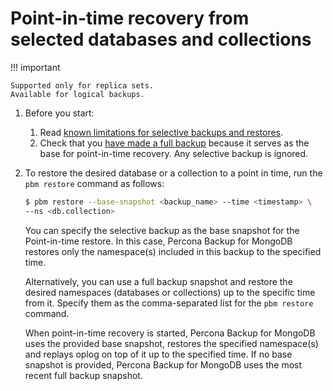 # Point-in-time recovery from selected databases and collections

!!! important

    Supported only for replica sets.
    Available for logical backups.

1. Before you start:

    1. Read [known limitations for selective backups and restores](../features/selective-backup.md#known-limitations-of-selective-backups-and-restores).
    2. Check that you [have made a full backup](start-backup.md#make-a-backup) because it serves as the base for point-in-time recovery. Any selective backup is ignored.

2. To restore the desired database or a collection to a point in time, run the ``pbm restore`` command as follows:

    ```{.bash data-prompt="$"}
    $ pbm restore --base-snapshot <backup_name> --time <timestamp> \
    --ns <db.collection>
    ```

    You can specify the selective backup as the base snapshot for the Point-in-time restore. In this case, Percona Backup for MongoDB restores only the namespace(s) included in this backup to the specified time.    

    Alternatively, you can use a full backup snapshot and restore the desired namespaces (databases or collections) up to the specific time from it. Specify them as the comma-separated list for the `pbm restore` command.    

    When point-in-time recovery is started, Percona Backup for MongoDB uses the provided base snapshot, restores the specified namespace(s) and replays oplog on top of it up to the specified time. If no base snapshot is provided, Percona Backup for MongoDB uses the most recent full backup snapshot.
